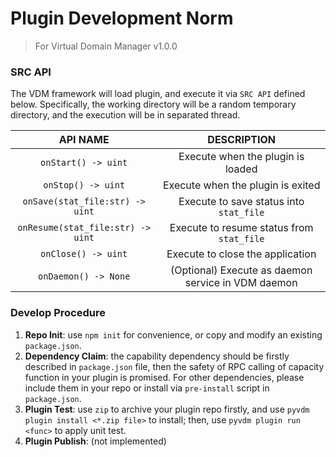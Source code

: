 # Plugin Development Norm

> For Virtual Domain Manager v1.0.0

### SRC API

The VDM framework will load plugin, and execute it via `SRC API` defined below. Specifically, the working directory will be a random temporary directory, and the execution will be in separated thread.

|             API NAME              |                    DESCRIPTION                     |
| :-------------------------------: | :------------------------------------------------: |
|        `onStart() -> uint`        |         Execute when the plugin is loaded          |
|        `onStop() -> uint`         |         Execute when the plugin is exited          |
|  `onSave(stat_file:str) -> uint`  |      Execute to save status into `stat_file`       |
| `onResume(stat_file:str) -> uint` |     Execute to resume status from `stat_file`      |
|        `onClose() -> uint`        |          Execute to close the application          |
|       `onDaemon() -> None`        | (Optional) Execute as daemon service in VDM daemon |


### Develop Procedure

1. **Repo Init**: use `npm init` for convenience, or copy and modify an existing `package.json`.
2. **Dependency Claim**: the capability dependency should be firstly described in `package.json` file, then the safety of RPC calling of capacity function in your plugin is promised. For other dependencies, please include them in your repo or install via `pre-install` script in `package.json`.
3. **Plugin Test**: use `zip` to archive your plugin repo firstly, and use `pyvdm plugin install <*.zip file>` to install; then, use `pyvdm plugin run <func>` to apply unit test.
4. **Plugin Publish**: (not implemented)
